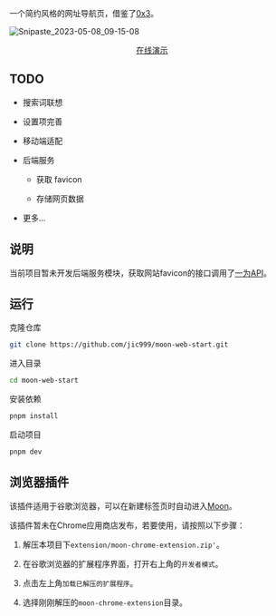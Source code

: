 
一个简约风格的网址导航页，借鉴了[0x3](https://0x3.com/)。

![Snipaste_2023-05-08_09-15-08](https://static.bchend.cn/blog/Snipaste_2023-05-08_09-15-08.png)

<p align='center'>
<a href="https://moon-start.netlify.app/">在线演示</a>
</p>

## TODO

- 搜索词联想

- 设置项完善

- 移动端适配

- 后端服务

  - 获取 favicon

  - 存储网页数据

- 更多...

## 说明

当前项目暂未开发后端服务模块，获取网站favicon的接口调用了[一为API](https://api.iowen.cn/)。

## 运行

克隆仓库
```bash
git clone https://github.com/jic999/moon-web-start.git
```

进入目录
```bash
cd moon-web-start
```

安装依赖
```bash
pnpm install
```

启动项目
```bash
pnpm dev
```

## 浏览器插件

该插件适用于谷歌浏览器，可以在新建标签页时自动进入[Moon](https://moon-start.netlify.app/)。

该插件暂未在Chrome应用商店发布，若要使用，请按照以下步骤：

1. 解压本项目下`extension/moon-chrome-extension.zip'`。

2. 在谷歌浏览器的扩展程序界面，打开右上角的`开发者模式`。

3. 点击左上角`加载已解压的扩展程序`。

4. 选择刚刚解压的`moon-chrome-extension`目录。

